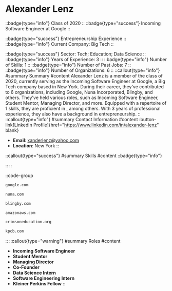 # Alexander Lenz
::badge{type="info"}
Class of 2020
::
::badge{type="success"}
Incoming Software Engineer at Google
::

::badge{type="success"}
Entrepreneurship Experience
::
::badge{type="info"}
Current Company: Big Tech
::

::badge{type="success"}
Sector: Tech; Education; Data Science
::
::badge{type="info"}
Years of Experience: 3
::
::badge{type="info"}
Number of Skills: 1
::
::badge{type="info"}
Number of Past Jobs: 7
::
::badge{type="info"}
Number of Organizations: 6
::
::callout{type="info"}
#summary
Summary
#content
Alexander Lenz is a member of the class of 2020, currently serving as the Incoming Software Engineer at Google, a Big Tech company based in New York. During their career, they've contributed to 6 organizations, including Google, Nuna Incorporated, Blingby, and others. They've held various roles, such as Incoming Software Engineer, Student Mentor, Managing Director, and more. Equipped with a repertoire of 1 skills, they are proficient in , among others.  With 3 years of professional experience, they also have a background in entrepreneurship.
::
::callout{type="info"}
#summary
Contact Information
#content
:button-link[LinkedIn Profile]{href="https://www.linkedin.com/in/alexander-lenz" blank}
- **Email**: xanderlenz@yahoo.com
- **Location**: New York
::

::callout{type="success"}
#summary
Skills
#content
::badge{type="info"}

::
::

::code-group
```bash [Google]
google.com
```
```bash [Nuna Incorporated]
nuna.com
```
```bash [Blingby]
blingby.com
```
```bash [Amazon Web Services]
amazonaws.com
```
```bash [Crimson Education]
crimsoneducation.org
```
```bash [Kleiner Perkins Caufield & Byers]
kpcb.com
```
::
::callout{type="warning"}
#summary
Roles
#content
- **Incoming Software Engineer**
- **Student Mentor**
- **Managing Director**
- **Co-Founder**
- **Data Science Intern**
- **Software Engineering Intern**
- **Kleiner Perkins Fellow**
::


